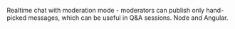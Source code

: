 Realtime chat with moderation mode - moderators can publish only hand-picked messages, which can be useful in Q&A sessions. Node and Angular.
